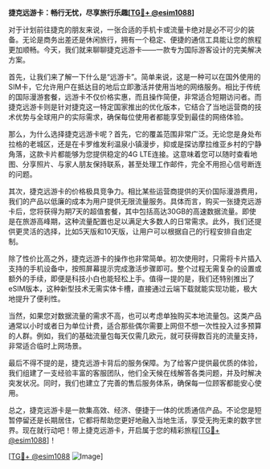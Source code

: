 **捷克远游卡：畅行无忧，尽享旅行乐趣[[TG💪+ @esim1088](https://t.me/s/esim1088)]**

对于计划前往捷克的朋友来说，一张合适的手机卡或流量卡绝对是必不可少的装备。无论是商务出差还是休闲旅行，拥有一个稳定、便捷的通信工具能让您的旅程更加顺畅。今天，我们就来聊聊捷克远游卡——一款专为国际游客设计的完美解决方案。

首先，让我们来了解一下什么是“远游卡”。简单来说，这是一种可以在国外使用的SIM卡，它允许用户在抵达目的地后立即激活并使用当地的网络服务。相比于传统的国际漫游套餐，远游卡不仅价格实惠，而且操作简便，非常适合短期访问者。而捷克远游卡则是针对捷克这一特定国家推出的优化版本，它结合了当地运营商的技术优势与全球用户的实际需求，确保每位使用者都能享受到最佳的网络体验。

那么，为什么选择捷克远游卡呢？首先，它的覆盖范围非常广泛。无论您是身处布拉格的老城区，还是在卡罗维发利温泉小镇漫步，抑或是探访摩拉维亚乡村的宁静角落，这款卡片都能够为您提供稳定的4G LTE连接。这意味着您可以随时查看地图、分享照片、与家人朋友保持联系，甚至处理工作邮件，完全不用担心信号断连的问题。

其次，捷克远游卡的价格极具竞争力。相比某些运营商提供的天价国际漫游费用，我们的产品以低廉的成本为用户提供无限流量服务。具体而言，购买一张捷克远游卡后，您将获得为期7天的超值套餐，其中包括高达30GB的高速数据流量。即使是在旅游高峰期，这种流量配置也足以满足大多数人的日常需求。此外，我们还提供更灵活的选择，比如5天版和10天版，让用户可以根据自己的行程安排自由定制。

除了性价比高之外，捷克远游卡的操作也非常简单。初次使用时，只需将卡片插入支持的手机设备中，按照屏幕提示完成激活步骤即可。整个过程无需复杂的设置或额外的手续，即便是科技小白也能轻松上手。值得一提的是，我们还特别推出了eSIM版本，这种新型技术无需实体卡槽，直接通过云端下载就能实现功能，极大地提升了便利性。

当然，如果您对数据流量的需求不高，也可以考虑单独购买本地流量包。这类产品通常以小时或者日为单位计费，适合那些偶尔需要上网但不想一次性投入过多预算的人群。例如，我们的基础流量包每天仅需几欧元，就可获得数百兆的流量支持，非常适合临时上网场景。

最后不得不提的是，捷克远游卡背后的服务保障。为了给客户提供最优质的体验，我们组建了一支经验丰富的客服团队，他们全天候在线解答各类问题，并及时解决突发状况。同时，我们也建立了完善的售后服务体系，确保每一位顾客都能安心使用。

总之，捷克远游卡是一款集高效、经济、便捷于一体的优质通信产品。不论您是短暂停留还是长期居住，它都将帮助您更好地融入当地生活，享受无拘无束的数字世界。现在就行动吧！带上捷克远游卡，开启属于您的精彩旅程[[TG💪+ @esim1088](https://t.me/s/esim1088)]！

[[TG💪+ @esim1088](https://t.me/s/esim1088) ![Image](https://i.postimg.cc/4NQfJmqS/Snipaste-2025-05-13-00-14-12.png)]